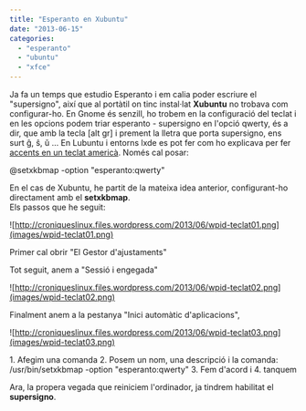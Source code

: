 ```yaml
---
title: "Esperanto en Xubuntu"
date: "2013-06-15"
categories: 
  - "esperanto"
  - "ubuntu"
  - "xfce"
---
```


Ja fa un temps que estudio Esperanto i em calia poder escriure el "supersigno", així que al portàtil on tinc instal·lat **Xubuntu** no trobava com configurar-ho. En Gnome és senzill, ho trobem en la configuració del teclat i en les opcions podem triar esperanto - supersigno en l'opció qwerty, és a dir, que amb la tecla \[alt gr\] i prement la lletra que porta supersigno, ens surt ĝ, ŝ, ŭ … En Lubuntu i entorns lxde es pot fer com ho explicava per fer [accents en un teclat americà](http://croniqueslinux.wordpress.com/2012/12/25/accents-amb-un-teclat-america/). Només cal posar:

@setxkbmap -option "esperanto:qwerty"

En el cas de Xubuntu, he partit de la mateixa idea anterior, configurant-ho directament amb el **setxkbmap**.  
Els passos que he seguit:

![http://croniqueslinux.files.wordpress.com/2013/06/wpid-teclat01.png](images/wpid-teclat01.png)

Primer cal obrir "El Gestor d'ajustaments"

Tot seguit, anem a "Sessió i engegada"

![http://croniqueslinux.files.wordpress.com/2013/06/wpid-teclat02.png](images/wpid-teclat02.png)

Finalment anem a la pestanya "Inici automàtic d'aplicacions",

![http://croniqueslinux.files.wordpress.com/2013/06/wpid-teclat03.png](images/wpid-teclat03.png)

1\. Afegim una comanda
2. Posem un nom, una descripció i la comanda: 
/usr/bin/setxkbmap -option "esperanto:qwerty"
3. Fem d'acord i
4. tanquem

Ara, la propera vegada que reiniciem l'ordinador, ja tindrem habilitat el **supersigno**.
